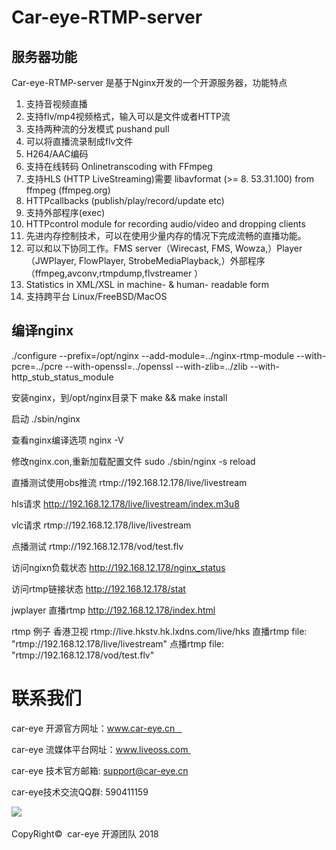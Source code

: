 # Car-eye-RTMP-server

## 服务器功能
Car-eye-RTMP-server 是基于Nginx开发的一个开源服务器，功能特点
1.   支持音视频直播
2.   支持flv/mp4视频格式，输入可以是文件或者HTTP流
3.   支持两种流的分发模式 pushand pull
4.   可以将直播流录制成flv文件
5.   H264/AAC编码
6.   支持在线转码 Onlinetranscoding with FFmpeg
7.   支持HLS (HTTP LiveStreaming)需要 libavformat (>= 8. 53.31.100) from ffmpeg (ffmpeg.org)
8.   HTTPcallbacks (publish/play/record/update etc)
9.   支持外部程序(exec)
10.  HTTPcontrol module for recording audio/video and dropping clients
11.  先进内存控制技术，可以在使用少量内存的情况下完成流畅的直播功能。
12.  可以和以下协同工作。FMS server（Wirecast, FMS, Wowza,）Player（JWPlayer, FlowPlayer, StrobeMediaPlayback,）外部程序（ffmpeg,avconv,rtmpdump,flvstreamer ）
13.  Statistics in XML/XSL in machine- & human- readable form
14.  支持跨平台 Linux/FreeBSD/MacOS


## 编译nginx
./configure --prefix=/opt/nginx --add-module=../nginx-rtmp-module  --with-pcre=../pcre  --with-openssl=../openssl --with-zlib=../zlib --with-http_stub_status_module

安装nginx，到/opt/nginx目录下
make && make install

启动
./sbin/nginx

查看nginx编译选项
nginx -V

修改nginx.con,重新加载配置文件
sudo ./sbin/nginx -s reload


直播测试使用obs推流
rtmp://192.168.12.178/live/livestream

hls请求
http://192.168.12.178/live/livestream/index.m3u8

vlc请求
rtmp://192.168.12.178/live/livestream


点播测试
rtmp://192.168.12.178/vod/test.flv


访问ngixn负载状态
http://192.168.12.178/nginx_status


访问rtmp链接状态
http://192.168.12.178/stat


jwplayer 直播rtmp
http://192.168.12.178/index.html


rtmp 例子
香港卫视
rtmp://live.hkstv.hk.lxdns.com/live/hks
直播rtmp
file: "rtmp://192.168.12.178/live/livestream"
点播rtmp
file: "rtmp://192.168.12.178/vod/test.flv"

# 联系我们
car-eye 开源官方网址：www.car-eye.cn      

car-eye 流媒体平台网址：www.liveoss.com    

car-eye 技术官方邮箱: support@car-eye.cn   

car-eye技术交流QQ群: 590411159      

![](https://github.com/Car-eye-team/Car-eye-server/blob/master/car-server/doc/QQ.jpg)  


CopyRight©  car-eye 开源团队 2018
